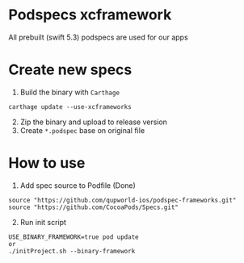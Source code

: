 # Podspecs xcframework
All prebuilt (swift 5.3) podspecs are used for our apps

# Create new specs
1. Build the binary with `Carthage`
```
carthage update --use-xcframeworks
```
2. Zip the binary and upload to release version
3. Create `*.podspec` base on original file

# How to use
1. Add spec source to Podfile (Done)
```
source "https://github.com/qupworld-ios/podspec-frameworks.git"
source "https://github.com/CocoaPods/Specs.git"
```

2. Run init script
```
USE_BINARY_FRAMEWORK=true pod update
or
./initProject.sh --binary-framework
```
